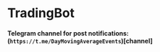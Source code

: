 # TradingBot

#### Telegram channel for post notifications: (`https://t.me/DayMovingAverageEvents`)[channel]

